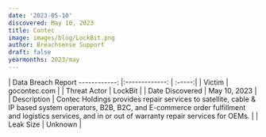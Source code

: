 ```yaml
---
date: '2023-05-10'
discovered: May 10, 2023
title: Contec
image: images/blog/LockBit.png
author: Breachsense Support
draft: false
yearmonths: 2023/may
---
```



| Data Breach Report
------------:     |:-------------:    | :-----:|
| Victim      | gocontec.com      | 
| Threat Actor      | LockBit      | 
| Date Discovered      | May 10, 2023      | 
| Description      | Contec Holdings provides repair services to satellite, cable & IP based system operators, B2B, B2C, and E-commerce order fulfillment and logistics services, and in or out of warranty repair services for OEMs.      | 
| Leak Size      | Unknown      | 

